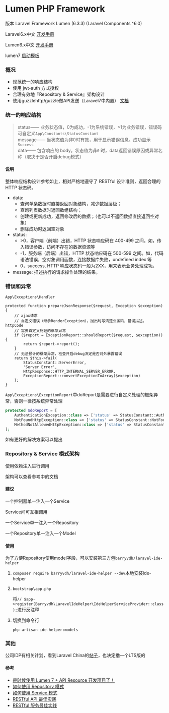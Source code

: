 # Lumen PHP Framework

版本 Laravel Framework Lumen (6.3.3) (Laravel Components ^6.0)

Laravel6.x中文 [开发手册](https://learnku.com/docs/laravel/6.x)

Lumen6.x中文 [开发手册](https://learnku.com/docs/lumen/6.x)

lumen7  [启动模板](https://github.com/Jiannei/lumen-api-starter)

### 概况

- 规范统一的响应结构
- 使用 jwt-auth 方式授权
- 合理有效地『Repository & Service』架构设计
- 使用guzzlehttp/guzzle做API发送（Laravel7中内置） [文档](https://guzzle-cn.readthedocs.io/zh_CN/latest/)

### 统一的响应结构

> status—— 业务状态值，0为成功，-1为系统错误，>1为业务错误，错误码可自定义`App\Constants\StatusConstant`  
> message—— 当状态值为非0时有效，用于显示错误信息。成功显示`Success`  
> data—— 包含响应的 body。状态值为非`0` 时，data返回错误原因或异常名称（取决于是否开启debug模式）  

#### 说明

整体响应结构设计参考如上，相对严格地遵守了 RESTful 设计准则，返回合理的 HTTP 状态码。

- data:
  - 查询单条数据时直接返回对象结构，减少数据层级；
  - 查询列表数据时返回数组结构；
  - 创建或更新成功，返回修改后的数据；（也可以不返回数据直接返回空对象）
  - 删除成功时返回空对象
- status:
  - \>0，客户端（前端）出错，HTTP 状态响应码在 400-499 之间。如，传入错误参数，访问不存在的数据资源等
  - -1，服务端（后端）出错，HTTP 状态响应码在 500-599 之间。如，代码语法错误，空对象调用函数，连接数据库失败，undefined index 等
  - 0，success, HTTP 响应状态码一般为2XX，用来表示业务处理成功。
- message: 描述执行的请求操作处理的结果。

### 错误和异常

`App\Exceptions\Handler`

```
protected function prepareJsonResponse($request, Exception $exception)
{
    // ajax请求
    // 自定义错误（继承RenderException），抛出时写清楚业务码，错误描述，httpCode
    // 需要自定义处理的框架异常
    if ($report = ExceptionReport::shouldReport($request, $exception)) {
        return $report->report();
    }
    // 无法预计的框架异常，检查开启debug决定是否对外暴露错误
    return $this->fail(
        StatusConstant::ServerError,
        'Server Error',
        HttpResponse::HTTP_INTERNAL_SERVER_ERROR,
        ExceptionReport::convertExceptionToArray($exception)
    );
}
```

`App\Exceptions\ExceptionReport`中doReport是需要进行自定义处理的框架异常，否则一律按系统异常处理

```php
protected $doReport = [
    AuthenticationException::class => ['status' => StatusConstant::AuthError, 'message' => 'Token is Invalid', 'code' => 401],
    NotFoundHttpException::class => ['status' => StatusConstant::NotFoundError, 'message' => 'Not Found', 'code' => 404],
    MethodNotAllowedHttpException::class => ['status' => StatusConstant::NotFoundError, 'message' => 'Method Not Allow', 'code' => 405],
];
```

如有更好的解决方案可以提出

### Repository & Service 模式架构

使用依赖注入进行调用

架构可以查看参考中的文档

#### 建议

一个控制器单一注入一个Service

Service间可互相调用

一个Service单一注入一个Repository

一个Repository单一注入一个Model

#### 使用

为了方便Repository使用model字段，可以安装第三方包`barryvdh/laravel-ide-helper`

1.  `composer require barryvdh/laravel-ide-helper --dev`本地安装ide-helper

2. `bootstrap\app.php`

    将`// $app->register(Barryvdh\LaravelIdeHelper\IdeHelperServiceProvider::class);`进行反注释

3. 切换到命令行

   `php artisan ide-helper:models`

### 其他

公司IDP有相关计划，看到Laravel China的[帖子](https://learnku.com/articles/45311#reply145129)，也决定撸一个LTS版的

#### 参考

- [是时候使用 Lumen 7 + API Resource 开发项目了！](https://learnku.com/articles/45311#replies)
- [如何使用 Repository 模式](https://www.kancloud.cn/curder/laravel/408484)
- [如何使用 Service 模式](https://www.kancloud.cn/curder/laravel/408485)
- [RESTful API 最佳实践](https://learnku.com/articles/13797/restful-api-best-practice)
- [RESTful 服务最佳实践](https://www.cnblogs.com/jaxu/p/7908111.html)

